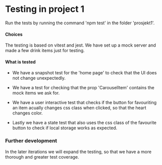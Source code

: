 # Testing in project 1

Run the tests by running the command 'npm test' in the folder 'prosjekt1'.

#### Choices

The testing is based on vitest and jest.
We have set up a mock server and made a few drink items just for testing.

#### What is tested

- We have a snapshot test for the 'home page' to check that the UI does not change unexpectedly.

- We have a test for checking that the prop 'CarouselItem' contains the mock items we ask for.

- We have a user interactive test that checks if the button for favouriting an item acually changes css class when clicked, so that the heart changes color.
- Lastly we have a state test that also uses the css class of the favourite button to check if local storage works as expected.

### Further development

In the later iterations we will expand the testing, so that we have a more thorough and greater test coverage.
